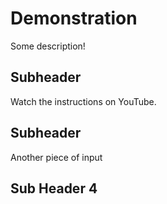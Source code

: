 # Demonstration

Some description!

## Subheader

Watch the instructions on YouTube.

## Subheader 

Another piece of input


## Sub Header 4